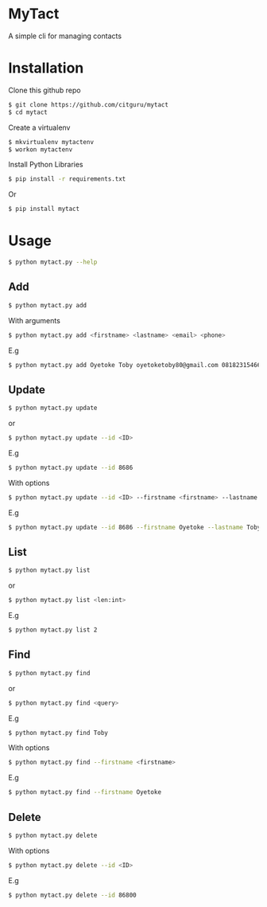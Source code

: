 # MyTact

A simple cli for managing contacts

# Installation

Clone this github repo

```bash
$ git clone https://github.com/citguru/mytact
$ cd mytact
```
Create a virtualenv

```bash
$ mkvirtualenv mytactenv
$ workon mytactenv
```

Install Python Libraries

```bash
$ pip install -r requirements.txt
```
Or

```bash
$ pip install mytact
```

# Usage

```bash
$ python mytact.py --help
```

## Add

```bash
$ python mytact.py add
```

With arguments

```bash
$ python mytact.py add <firstname> <lastname> <email> <phone>
```

E.g

```bash
$ python mytact.py add Oyetoke Toby oyetoketoby80@gmail.com 08182315466
```

## Update

```bash
$ python mytact.py update
```

or

```bash
$ python mytact.py update --id <ID>
```

E.g 
```bash
$ python mytact.py update --id 8686
```

With options

```bash
$ python mytact.py update --id <ID> --firstname <firstname> --lastname <lastname>
```

E.g

```bash
$ python mytact.py update --id 8686 --firstname Oyetoke --lastname Toby
```

## List

```bash
$ python mytact.py list
```
or

```bash
$ python mytact.py list <len:int>
```
E.g
```bash
$ python mytact.py list 2
```

## Find

```bash
$ python mytact.py find
```

or

```bash
$ python mytact.py find <query>
```

E.g 
```bash
$ python mytact.py find Toby
```

With options

```bash
$ python mytact.py find --firstname <firstname> 
```

E.g

```bash
$ python mytact.py find --firstname Oyetoke
```

## Delete

```bash
$ python mytact.py delete
```

With options

```bash
$ python mytact.py delete --id <ID> 
```

E.g

```bash
$ python mytact.py delete --id 86800
```
